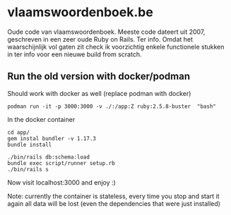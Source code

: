 # vlaamswoordenboek.be

Oude code van vlaamswoordenboek. Meeste code dateert uit 2007, geschreven in een zeer oude Ruby on Rails. Ter info. Omdat het waarschijnlijk vol gaten zit check ik voorzichtig enkele functionele stukken in ter info voor een nieuwe build from scratch.

## Run the old version with docker/podman

Should work with docker as well (replace podman with docker)

`podman run -it -p 3000:3000 -v ./:/app:Z ruby:2.5.8-buster  "bash"`

In the docker container

~~~
cd app/
gem instal bundler -v 1.17.3
bundle install

./bin/rails db:schema:load
bundle exec script/runner setup.rb
./bin/rails s
~~~

Now visit localhost:3000 and enjoy :)

Note: currently the container is stateless, every time you stop and start it again all data will
be lost (even the dependencies that were just installed)
